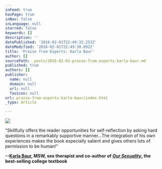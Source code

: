 ```yaml
---
inFeed: true
hasPage: true
inNav: false
inLanguage: null
starred: false
keywords: []
description: ''
datePublished: '2016-02-01T22:49:32.253Z'
dateModified: '2016-02-01T22:49:30.092Z'
title: 'Praise from Experts: Karla Baur'
author: []
sourcePath: _posts/2016-02-01-praise-from-experts-karla-baur.md
published: true
authors: []
publisher:
  name: null
  domain: null
  url: null
  favicon: null
url: praise-from-experts-karla-baur/index.html
_type: Article

---
```

![](https://s3-us-west-2.amazonaws.com/the-grid-img/p/5d479a70bf8551f692479e3e0f3fbd6670079da6.jpg)

"Skillfully offers the reader opportunities for self-reflection by asking hard questions in a remarkably supportive manner...The integration of his own experiences makes the book especially salient and gives others lots of permission to be human!"

**--[Karla Baur][0], MSW, sex therapist and co-author of _[Our Sexuality][1]_, the best-selling college textbook**

[0]: http://www.baurassociates.com/therapists/baur.asp
[1]: http://amzn.to/1RUbkdU
